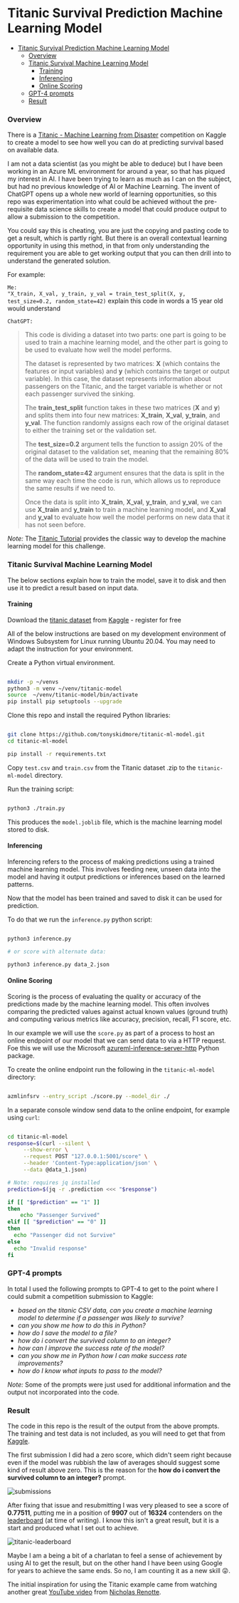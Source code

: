 # Titanic Survival Prediction Machine Learning Model

- [Titanic Survival Prediction Machine Learning Model](#titanic-survival-prediction-machine-learning-model)
    - [Overview](#overview)
    - [Titanic Survival Machine Learning Model](#titanic-survival-machine-learning-model)
      - [Training](#training)
      - [Inferencing](#inferencing)
      - [Online Scoring](#online-scoring)
    - [GPT-4 prompts](#gpt-4-prompts)
    - [Result](#result)


### Overview

There is a [Titanic - Machine Learning from Disaster](https://www.kaggle.com/competitions/titanic/overview)
competition on Kaggle to create a model to see how well you can do at predicting survival based on available data.  

I am not a data scientist (as you might be able to deduce) but I have been working in an Azure ML environment
for around a year, so that has piqued my interest in AI.  I have been trying to learn as much as I
can on the subject, but had no previous knowledge of AI or Machine Learning.  The invent of ChatGPT opens up a whole
new world of learning opportunities, so this repo was experimentation into what could be achieved without the
pre-requisite data science skills to create a model that could produce output to allow a submission to the competition.  

You could say this is cheating, you are just the copying and pasting code to get a result, which is partly right.
But there is an overall contextual learning opportunity in using this method, in that from only understanding the requirement you are able to get working output that you can then drill into to understand the generated solution.  

For example:

`Me:`  
`"X_train, X_val, y_train, y_val = train_test_split(X, y, test_size=0.2, random_state=42)`
 explain this code in words a 15 year old would understand

`ChatGPT:`  
> This code is dividing a dataset into two parts: one part is going to be used to train a machine learning model, and the other part is going to be used to evaluate how well the model performs.
>
> The dataset is represented by two matrices: **X** (which contains the features or input variables) and **y** (which contains the target or output variable). In this case, the dataset represents information about passengers on the Titanic, and the target variable is whether or not each passenger survived the sinking.
>
> The **train_test_split** function takes in these two matrices (**X** and **y**) and splits them into four new matrices: **X_train**, **X_val**, **y_train**, and **y_val**. The function randomly assigns each row of the original dataset to either the training set or the validation set.
>
> The **test_size=0.2** argument tells the function to assign 20% of the original dataset to the validation set, meaning that the remaining 80% of the data will be used to train the model.
>
> The **random_state=42** argument ensures that the data is split in the same way each time the code is run, which allows us to reproduce the same results if we need to.
>
> Once the data is split into **X_train**, **X_val**, **y_train**, and **y_val**, we can use **X_train** and **y_train** to train a machine learning model, and **X_val** and **y_val** to evaluate how well the model performs on new data that it has not seen before.

_Note:_ The [Titanic Tutorial](https://www.kaggle.com/code/alexisbcook/titanic-tutorial) provides the classic way to develop the machine learning model for this challenge.

### Titanic Survival Machine Learning Model

The below sections explain how to train the model, save it to disk and then use it to predict a result based on input data.

#### Training

Download the [titanic dataset](https://www.kaggle.com/c/titanic/data) from [Kaggle](https://www.kaggle.com/) - register for free

All of the below instructions are based
on my development environment of Windows Subsystem for Linux running Ubuntu 20.04.
You may need to adapt the instruction for your environment.  

Create a Python virtual environment.

````bash

mkdir -p ~/venvs
python3 -m venv ~/venv/titanic-model
source  ~/venv/titanic-model/bin/activate
pip install pip setuptools --upgrade

````

Clone this repo and install the required Python libraries:

````bash

git clone https://github.com/tonyskidmore/titanic-ml-model.git
cd titanic-ml-model

pip install -r requirements.txt

````

Copy `test.csv` and `train.csv` from the Titanic dataset .zip to the `titanic-ml-model` directory.  

Run the training script:

````bash

python3 ./train.py

````

This produces the `model.joblib` file, which is the machine learning model stored to disk.

#### Inferencing

Inferencing refers to the process of making predictions using a trained machine learning model. This involves feeding new, unseen data into the model and having it output predictions or inferences based on the learned patterns.

Now that the model has been trained and saved to disk it can be used for prediction.

To do that we run the `inference.py` python script:

````bash

python3 inference.py

# or score with alternate data:

python3 inference.py data_2.json

````

#### Online Scoring

Scoring is the process of evaluating the quality or accuracy of the predictions made by the machine learning model. This often involves comparing the predicted values against actual known values (ground truth) and computing various metrics like accuracy, precision, recall, F1 score, etc.

In our example we will use the `score.py` as part of a process to host an online endpoint of our model
that we can send data to via a HTTP request.  Foe this we will use the Microsoft 
[azureml-inference-server-http](https://learn.microsoft.com/en-us/azure/machine-learning/how-to-inference-server-http)
Python package.  

To create the online endpoint run the following in the `titanic-ml-model` directory:

````bash

azmlinfsrv --entry_script ./score.py --model_dir ./

````

In a separate console window send data to the online endpoint, for example using `curl`:

````bash

cd titanic-ml-model
response=$(curl --silent \
     --show-error \
     --request POST "127.0.0.1:5001/score" \
     --header 'Content-Type:application/json' \
     --data @data_1.json)

# Note: requires jq installed
prediction=$(jq -r .prediction <<< "$response")

if [[ "$prediction" == "1" ]]
then
    echo "Passenger Survived"
elif [[ "$prediction" == "0" ]]
then
  echo "Passenger did not Survive"
else
  echo "Invalid response"
fi


````

### GPT-4 prompts

In total I used the following prompts to GPT-4 to get to the point where I could submit a competition submission to Kaggle:

* _based on the titanic CSV data, can you create a machine learning model to determine if a passenger was likely to survive?_
* _can you show me how to do this in Python?_
* _how do I save the model to a file?_
* _how do i convert the survived column to an integer?_
* _how can I improve the success rate of the model?_
* _can you show me in Python how I can make success rate improvements?_
* _how do I know what inputs to pass to the model?_

_Note:_ Some of the prompts were just used for additional information
and the output not incorporated into the code.

### Result

The code in this repo is the result of the output from the above prompts.
The training and test data is not included, as you will need to get that from
[Kaggle](https://www.kaggle.com/c/titanic/data).

The first submission I did had a zero score, which didn't seem right because even
if the model was rubbish the law of averages should suggest some kind of result above zero.
This is the reason for the __how do i convert the survived column to an integer?__ prompt.

![submissions](images/submissions.png)

After fixing that issue and resubmitting I was very pleased to see a score of **0.77511**,
putting me in a position of **9907** out of **16324** contenders on the [leaderboard](https://www.kaggle.com/competitions/titanic/leaderboard?search=skidmore) (at time of writing).
I know this isn't a great result, but it is a start and produced what I set out to achieve.

![titanic-leaderboard](images/kaggle_leaderboard.png)

Maybe I am a being a bit of a charlatan to feel a sense of achievement by using AI to get the result, but
on the other hand I have been using Google for years to achieve the same ends.  So no,
I am counting it as a new skill 😜.

The initial inspiration for using the Titanic example came from watching another great [YouTube video](https://www.youtube.com/watch?v=Ebb4gUI2IpQ&t=90s) from [Nicholas Renotte](https://github.com/nicknochnack).
